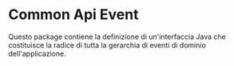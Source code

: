 # Common Api Event
Questo package contiene la definizione di un'interfaccia Java che costituisce la
radice di tutta la gerarchia di eventi di dominio dell'applicazione.
